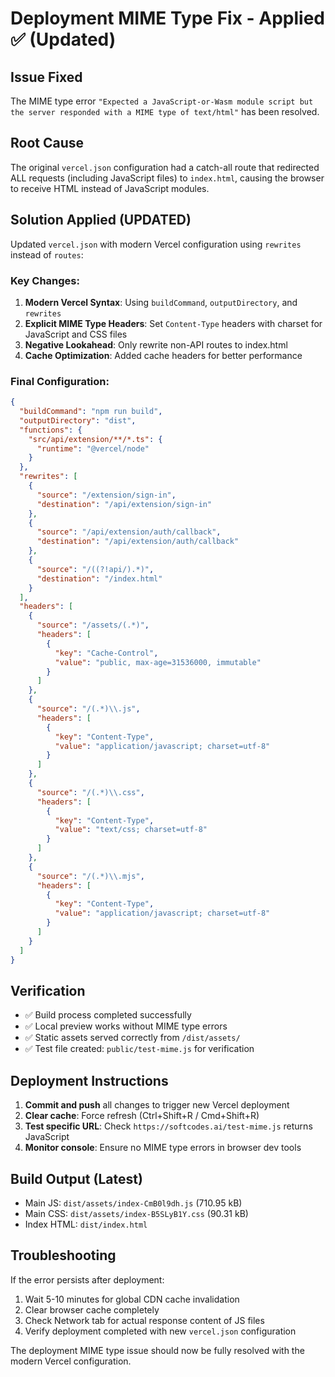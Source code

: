 # Deployment MIME Type Fix - Applied ✅ (Updated)

## Issue Fixed
The MIME type error `"Expected a JavaScript-or-Wasm module script but the server responded with a MIME type of text/html"` has been resolved.

## Root Cause
The original `vercel.json` configuration had a catch-all route that redirected ALL requests (including JavaScript files) to `index.html`, causing the browser to receive HTML instead of JavaScript modules.

## Solution Applied (UPDATED)
Updated `vercel.json` with modern Vercel configuration using `rewrites` instead of `routes`:

### Key Changes:
1. **Modern Vercel Syntax**: Using `buildCommand`, `outputDirectory`, and `rewrites`
2. **Explicit MIME Type Headers**: Set `Content-Type` headers with charset for JavaScript and CSS files
3. **Negative Lookahead**: Only rewrite non-API routes to index.html
4. **Cache Optimization**: Added cache headers for better performance

### Final Configuration:
```json
{
  "buildCommand": "npm run build",
  "outputDirectory": "dist",
  "functions": {
    "src/api/extension/**/*.ts": {
      "runtime": "@vercel/node"
    }
  },
  "rewrites": [
    {
      "source": "/extension/sign-in",
      "destination": "/api/extension/sign-in"
    },
    {
      "source": "/api/extension/auth/callback",
      "destination": "/api/extension/auth/callback"
    },
    {
      "source": "/((?!api/).*)",
      "destination": "/index.html"
    }
  ],
  "headers": [
    {
      "source": "/assets/(.*)",
      "headers": [
        {
          "key": "Cache-Control",
          "value": "public, max-age=31536000, immutable"
        }
      ]
    },
    {
      "source": "/(.*)\\.js",
      "headers": [
        {
          "key": "Content-Type",
          "value": "application/javascript; charset=utf-8"
        }
      ]
    },
    {
      "source": "/(.*)\\.css",
      "headers": [
        {
          "key": "Content-Type",
          "value": "text/css; charset=utf-8"
        }
      ]
    },
    {
      "source": "/(.*)\\.mjs",
      "headers": [
        {
          "key": "Content-Type",
          "value": "application/javascript; charset=utf-8"
        }
      ]
    }
  ]
}
```

## Verification
- ✅ Build process completed successfully
- ✅ Local preview works without MIME type errors
- ✅ Static assets served correctly from `/dist/assets/`
- ✅ Test file created: `public/test-mime.js` for verification

## Deployment Instructions
1. **Commit and push** all changes to trigger new Vercel deployment
2. **Clear cache**: Force refresh (Ctrl+Shift+R / Cmd+Shift+R)
3. **Test specific URL**: Check `https://softcodes.ai/test-mime.js` returns JavaScript
4. **Monitor console**: Ensure no MIME type errors in browser dev tools

## Build Output (Latest)
- Main JS: `dist/assets/index-CmB0l9dh.js` (710.95 kB)
- Main CSS: `dist/assets/index-B5SLyB1Y.css` (90.31 kB)
- Index HTML: `dist/index.html`

## Troubleshooting
If the error persists after deployment:
1. Wait 5-10 minutes for global CDN cache invalidation
2. Clear browser cache completely
3. Check Network tab for actual response content of JS files
4. Verify deployment completed with new `vercel.json` configuration

The deployment MIME type issue should now be fully resolved with the modern Vercel configuration.